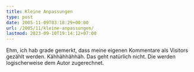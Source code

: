 ```yaml
---
title: Kleine Anpassungen
type: post
date: 2005-11-09T03:18:29+00:00
url: /2005/11/kleine-anpassungen/
lastmod: 2023-09-10T19:14:12+07:00
---
```

Ehm, ich hab grade gemerkt, dass meine eigenen Kommentare als Visitors gezählt werden. Kähhähhähhäh. Das geht natürlich nicht. Die werden logischerweise dem Autor zugerechnet.
